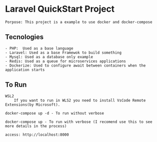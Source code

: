 # Laravel QuickStart Project
    
    Porpose: This project is a example to use docker and docker-compose

## Tecnologies
    
    - PHP:  Used as a base language
    - Laravel: Used as a base Framewok to build something
    - Mysql: Used as a database only example
    - Redis: Used as a queue for microservices applications
    - Dockerize: Used to configure await between containers when the application starts

## To Run
    WSL2
        If you want to run in WLS2 you need to install VsCode Remote Extensions(by Microsoft).
    
    docker-compose up -d - To run without verbose
    
    docker-compose up - To run with verbose (I recomend use this to see more details in the process)
    
    access: http://localhost:8000

